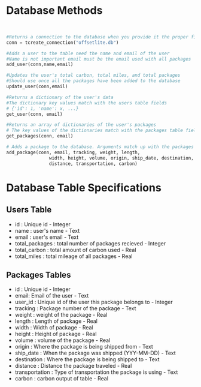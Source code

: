 # Database Methods

``` python 


#Returns a connection to the database when you provide it the proper file location
conn = tcreate_connection("offsetlite.db") 

#Adds a user to the table need the name and email of the user
#Name is not important email must be the email used with all packages
add_user(conn,name,email)

#Updates the user's total carbon, total miles, and total packages
#Should use once all the packages have been added to the database
update_user(conn,email)

#Returns a dictionary of the user's data
#The dictionary key values match with the users table fields
# {'id': 1, 'name': x, ...}
get_user(conn, email)

#Returns an array of dictionaries of the user's packages
# The key values of the dictionaries match with the packages table fields. 
get_packages(conn, email)

# Adds a package to the database. Arguments match up with the packages table fields
add_package(conn, email, tracking, weight, length, 
                width, height, volume, origin, ship_date, destination, 
                distance, transportation, carbon)


```


# Database Table Specifications
## Users Table
* id : Unique id - Integer
* name : user's name - Text
* email : user's email - Text
* total_packages : total number of packages recieved - Integer
* total_carbon : total amount of carbon used - Real
* total_miles : total mileage of all packages - Real

## Packages Tables
* id : Unique id - Integer
* email: Email of the user - Text
* user_id : Unique id of the user this package belongs to - Integer
* tracking : Package number of the package - Text
* weight : weight of the package - Real
* length : Length of package - Real
* width : Width of package - Real
* height : Height of package - Real
* volume : volume of the package - Real
* origin : Where the package is being shipped from - Text
* ship_date : When the package was shipped (YYY-MM-DD) - Text
* destination : Where the package is being shipped to - Text
* distance : Distance the package traveled - Real
* transportation : Type of transportation the package is using - Text
* carbon : carbon output of table - Real

